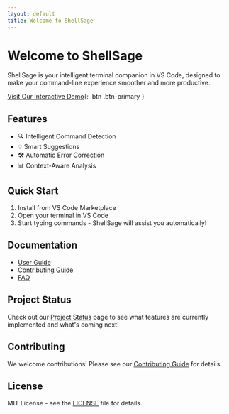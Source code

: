 ```yaml
---
layout: default
title: Welcome to ShellSage
---
```


# Welcome to ShellSage

ShellSage is your intelligent terminal companion in VS Code, designed to make your command-line experience smoother and more productive.

[Visit Our Interactive Demo](welcome.html){: .btn .btn-primary }

## Features

- 🔍 Intelligent Command Detection
- 💡 Smart Suggestions
- 🛠 Automatic Error Correction
- 📊 Context-Aware Analysis

## Quick Start

1. Install from VS Code Marketplace
2. Open your terminal in VS Code
3. Start typing commands - ShellSage will assist you automatically!

## Documentation

- [User Guide](USER_GUIDE.md)
- [Contributing Guide](CONTRIBUTING_GUIDE.md)
- [FAQ](FAQ.md)

## Project Status

Check out our [Project Status](PROJECT_STATUS.md) page to see what features are currently implemented and what's coming next!

## Contributing

We welcome contributions! Please see our [Contributing Guide](CONTRIBUTING_GUIDE.md) for details.

## License

MIT License - see the [LICENSE](LICENSE) file for details.
